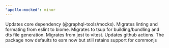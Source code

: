 ```yaml
---
"apollo-mocked": minor
---
```


Updates core dependency (@graphql-tools/mocks). Migrates linting and formating from eslint to biome. Migrates to tsup
for building/bundling and dts file generation. Migrates from jest to vitest. Updates github actions. The package now
defaults to esm now but still retains support for commonjs

